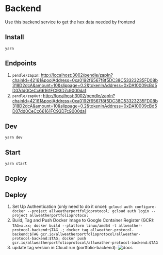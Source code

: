 # Backend

Use this backend service to get the hex data needed by frontend

## Install

`yarn`

## Endpoints

1. `pendle/zapIn`: <http://localhost:3002/pendle/zapIn?chainId=42161&poolAddress=0xa0192f6567f8f5DC38C53323235FD08b318D2dcA&amount=10&slippage=0.2&tokenInAddress=0xDA10009cBd5D07dd0CeCc66161FC93D7c9000da1>
1. `pendle/zapOut`: <http://localhost:3002/pendle/zapIn?chainId=42161&poolAddress=0xa0192f6567f8f5DC38C53323235FD08b318D2dcA&amount=10&slippage=0.2&tokenInAddress=0xDA10009cBd5D07dd0CeCc66161FC93D7c9000da1>

## Dev

`yarn dev`

## Start

`yarn start`

## Deploy

## Deploy

1. Set Up Authentication (only need to do it once): `gcloud auth configure-docker --project allweatherportfolioprotocol; gcloud auth login --project allweatherportfolioprotocol`
2. Build, Tag and Push Docker image to Google Container Register (GCR): `TAG=x.xx; docker build --platform linux/amd64 -t allweather-protocol-backend:$TAG .; docker tag allweather-protocol-backend:$TAG gcr.io/allweatherportfolioprotocol/allweather-protocol-backend:$TAG; docker push gcr.io/allweatherportfolioprotocol/allweather-protocol-backend:$TAG`
3. update tag version in Cloud run (portfolio-backend):
   ![docs](docs/cloudrun.png)

